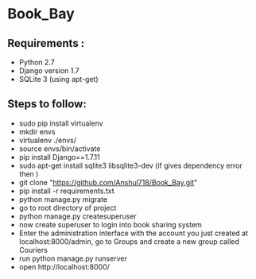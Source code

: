 # Book_Bay
## Requirements :
   * Python 2.7
   * Django version 1.7
   * SQLite 3 (using apt-get)

## Steps to follow:
  * sudo pip install virtualenv
  * mkdir envs
  * virtualenv ./envs/
  * source envs/bin/activate
  * pip install Django==1.7.11
  * sudo apt-get install sqlite3 libsqlite3-dev     (if gives dependency error then )
  * git clone "https://github.com/Anshul718/Book_Bay.git"
  * pip install -r requirements.txt 
  * python manage.py migrate
  * go to root directory of project
  * python manage.py createsuperuser
  * now create superuser to login into book sharing system
  * Enter the administration interface with the account you just created at localhost:8000/admin, go to Groups and create a new group called Couriers
  * run python manage.py runserver
  * open http://localhost:8000/
